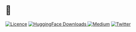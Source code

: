 # 👀

[![Licence](https://img.shields.io/pypi/l/ultralytics)](LICENSE)
[![HuggingFace Downloads](https://img.shields.io/badge/dynamic/regex?url=https%3A%2F%2Fhuggingface.co%2FHichTala%2Fdraw2&search=%3Cdd%20class%3D%22font-semibold%22%3E(.*)&replace=%241&logo=huggingface&label=huggingface%20downloads&color=%23FFD21E)
](https://hub.docker.com/r/hichtala/draw/)
[![Medium](https://img.shields.io/badge/Medium-12100E?style=flat&logo=medium&logoColor=white)](https://medium.com/@hich.tala.phd/how-i-trained-a-model-to-detect-and-recognise-a-wide-range-of-yu-gi-oh-cards-6ea71da007fd)
[![Twitter](https://badgen.net/badge/icon/twitter?icon=twitter&label)](https://twitter.com/tiazden)
